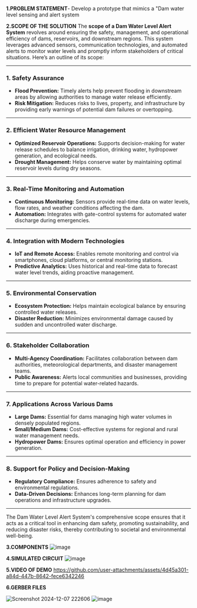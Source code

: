 **1.PROBLEM STATEMENT**- Develop a prototype that mimics a "Dam water level sensing and alert system



**2.SCOPE OF THE SOLUTION**
The **scope of a Dam Water Level Alert System** revolves around ensuring the safety, management, and operational efficiency of dams, reservoirs, and downstream regions. This system leverages advanced sensors, communication technologies, and automated alerts to monitor water levels and promptly inform stakeholders of critical situations. Here’s an outline of its scope:

---

### **1. Safety Assurance**
- **Flood Prevention:** Timely alerts help prevent flooding in downstream areas by allowing authorities to manage water release efficiently.
- **Risk Mitigation:** Reduces risks to lives, property, and infrastructure by providing early warnings of potential dam failures or overtopping.

---

### **2. Efficient Water Resource Management**
- **Optimized Reservoir Operations:** Supports decision-making for water release schedules to balance irrigation, drinking water, hydropower generation, and ecological needs.
- **Drought Management:** Helps conserve water by maintaining optimal reservoir levels during dry seasons.

---

### **3. Real-Time Monitoring and Automation**
- **Continuous Monitoring:** Sensors provide real-time data on water levels, flow rates, and weather conditions affecting the dam.
- **Automation:** Integrates with gate-control systems for automated water discharge during emergencies.

---

### **4. Integration with Modern Technologies**
- **IoT and Remote Access:** Enables remote monitoring and control via smartphones, cloud platforms, or central monitoring stations.
- **Predictive Analytics:** Uses historical and real-time data to forecast water level trends, aiding proactive management.

---

### **5. Environmental Conservation**
- **Ecosystem Protection:** Helps maintain ecological balance by ensuring controlled water releases.
- **Disaster Reduction:** Minimizes environmental damage caused by sudden and uncontrolled water discharge.

---

### **6. Stakeholder Collaboration**
- **Multi-Agency Coordination:** Facilitates collaboration between dam authorities, meteorological departments, and disaster management teams.
- **Public Awareness:** Alerts local communities and businesses, providing time to prepare for potential water-related hazards.

---

### **7. Applications Across Various Dams**
- **Large Dams:** Essential for dams managing high water volumes in densely populated regions.
- **Small/Medium Dams:** Cost-effective systems for regional and rural water management needs.
- **Hydropower Dams:** Ensures optimal operation and efficiency in power generation.

---

### **8. Support for Policy and Decision-Making**
- **Regulatory Compliance:** Ensures adherence to safety and environmental regulations.
- **Data-Driven Decisions:** Enhances long-term planning for dam operations and infrastructure upgrades.

---

The Dam Water Level Alert System's comprehensive scope ensures that it acts as a critical tool in enhancing dam safety, promoting sustainability, and reducing disaster risks, thereby contributing to societal and environmental well-being.



**3.COMPONENTS**
![image](https://github.com/user-attachments/assets/47dff79d-87b2-43e8-a568-85c4db1a1221)

**4.SIMULATED CIRCUIT**
![image](https://github.com/user-attachments/assets/8748c8ea-4cd5-4b30-aa53-fe9077dea9c4)



**5.VIDEO OF DEMO**
https://github.com/user-attachments/assets/4d45a301-a84d-447b-8642-fece6342246



**6.GERBER FILES**

![Screenshot 2024-12-07 222606](https://github.com/user-attachments/assets/14a8bde8-dba9-4db3-a3b4-640258fb8b99)
![image](https://github.com/user-attachments/assets/a1352c9c-55bf-4a89-9f4d-459c60fce5e7)


